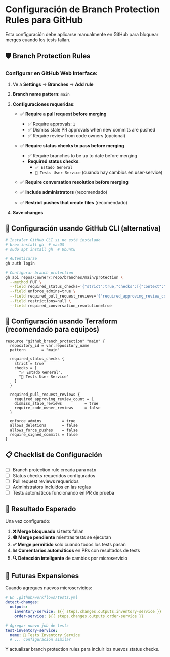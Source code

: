 # Configuración de Branch Protection Rules para GitHub

Esta configuración debe aplicarse manualmente en GitHub para bloquear merges cuando los tests fallan.

## 🛡️ Branch Protection Rules

### Configurar en GitHub Web Interface:

1. Ve a **Settings** → **Branches** → **Add rule**

2. **Branch name pattern**: `main`

3. **Configuraciones requeridas**:
   - ✅ **Require a pull request before merging**
     - ✅ Require approvals: `1`
     - ✅ Dismiss stale PR approvals when new commits are pushed
     - ✅ Require review from code owners (opcional)
   
   - ✅ **Require status checks to pass before merging**
     - ✅ Require branches to be up to date before merging
     - **Required status checks**:
       - `✅ Estado General`
       - `🧪 Tests User Service` (cuando hay cambios en user-service)
   
   - ✅ **Require conversation resolution before merging**
   - ✅ **Include administrators** (recomendado)
   - ✅ **Restrict pushes that create files** (recomendado)

4. **Save changes**

## 🔧 Configuración usando GitHub CLI (alternativa)

```bash
# Instalar GitHub CLI si no está instalado
# brew install gh  # macOS
# sudo apt install gh  # Ubuntu

# Autenticarse
gh auth login

# Configurar branch protection
gh api repos/:owner/:repo/branches/main/protection \
  --method PUT \
  --field required_status_checks='{"strict":true,"checks":[{"context":"✅ Estado General"},{"context":"🧪 Tests User Service"}]}' \
  --field enforce_admins=true \
  --field required_pull_request_reviews='{"required_approving_review_count":1,"dismiss_stale_reviews":true}' \
  --field restrictions=null \
  --field required_conversation_resolution=true
```

## 🚀 Configuración usando Terraform (recomendado para equipos)

```hcl
resource "github_branch_protection" "main" {
  repository_id = var.repository_name
  pattern       = "main"

  required_status_checks {
    strict = true
    checks = [
      "✅ Estado General",
      "🧪 Tests User Service"
    ]
  }

  required_pull_request_reviews {
    required_approving_review_count = 1
    dismiss_stale_reviews          = true
    require_code_owner_reviews     = false
  }

  enforce_admins         = true
  allows_deletions       = false
  allows_force_pushes    = false
  require_signed_commits = false
}
```

## 📋 Checklist de Configuración

- [ ] Branch protection rule creada para `main`
- [ ] Status checks requeridos configurados
- [ ] Pull request reviews requeridos
- [ ] Administrators incluidos en las reglas
- [ ] Tests automáticos funcionando en PR de prueba

## 🎯 Resultado Esperado

Una vez configurado:

1. **❌ Merge bloqueado** si tests fallan
2. **🟡 Merge pendiente** mientras tests se ejecutan  
3. **✅ Merge permitido** solo cuando todos los tests pasan
4. **📊 Comentarios automáticos** en PRs con resultados de tests
5. **🔍 Detección inteligente** de cambios por microservicio

## 🔮 Futuras Expansiones

Cuando agregues nuevos microservicios:

```yaml
# En .github/workflows/tests.yml
detect-changes:
  outputs:
    inventory-service: ${{ steps.changes.outputs.inventory-service }}
    order-service: ${{ steps.changes.outputs.order-service }}

# Agregar nuevo job de tests
test-inventory-service:
  name: 🧪 Tests Inventory Service
  # ... configuración similar
```

Y actualizar branch protection rules para incluir los nuevos status checks.
